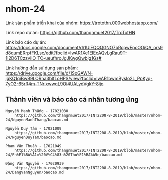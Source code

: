# nhom-24
Link sản phẩm triển khai của nhóm: https://trotothn.000webhostapp.com/

Link repo dự án: https://github.com/thangnmuet2017/TroTotHN

Link báo cáo dự án: https://docs.google.com/document/d/1UlEQQQGNO7bRcpwEpcOOiQA_ors9d8qumERrpfFKLsc/edit?fbclid=IwAR1Xe1EIEcAQvLgRau9T-1I2D6TCzzvIiO_TC-ueufhroJgJKwgQwblg1Gs#

Link hướng dẫn sử dụng sản phẩm: https://drive.google.com/file/d/1SoGAWN-jqKQ1qjBwB9LORha3blfLoHPS/view?fbclid=IwAR1bwmBysIo2L_PpKyq-7yO2-65rR4m-TNrixwwqL9Oi4UALydVgkY-8ijo

## Thành viên và báo cáo cá nhân tương ứng
	Nguyễn Mạnh Thắng - 17021030
		https://github.com/thangnmuet2017/INT2208-8-2019/blob/master/nhom-24/NguyenManhThang/baocao.md
	
	Nguyễn Duy Tâm - 17021009
		https://github.com/thangnmuet2017/INT2208-8-2019/blob/master/nhom-24/NguyenDuyTam/baocao.md
	
	Phạm Văn Thuấn - 17021049
		https://github.com/thangnmuet2017/INT2208-8-2019/blob/master/nhom-24/Ph%E1%BA%A1m%20V%C4%83n%20Thu%E1%BA%A5n/baocao.md
	
	Đặng Văn Nguyễn - 17020939
		https://github.com/thangnmuet2017/INT2208-8-2019/blob/master/nhom-24/DangVanNguyen/baocao.md



